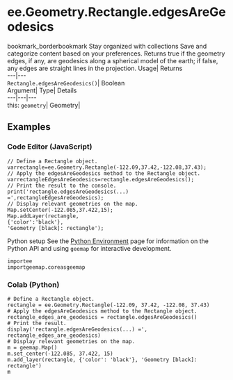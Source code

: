  
#  ee.Geometry.Rectangle.edgesAreGeodesics 
bookmark_borderbookmark Stay organized with collections  Save and categorize content based on your preferences. 
Returns true if the geometry edges, if any, are geodesics along a spherical model of the earth; if false, any edges are straight lines in the projection. Usage| Returns  
---|---  
`Rectangle.edgesAreGeodesics()`| Boolean  
Argument| Type| Details  
---|---|---  
this: `geometry`| Geometry|   
## Examples
### Code Editor (JavaScript)
```
// Define a Rectangle object.
varrectangle=ee.Geometry.Rectangle(-122.09,37.42,-122.08,37.43);
// Apply the edgesAreGeodesics method to the Rectangle object.
varrectangleEdgesAreGeodesics=rectangle.edgesAreGeodesics();
// Print the result to the console.
print('rectangle.edgesAreGeodesics(...) =',rectangleEdgesAreGeodesics);
// Display relevant geometries on the map.
Map.setCenter(-122.085,37.422,15);
Map.addLayer(rectangle,
{'color':'black'},
'Geometry [black]: rectangle');
```

Python setup
See the [ Python Environment](https://developers.google.com/earth-engine/guides/python_install) page for information on the Python API and using `geemap` for interactive development.
```
importee
importgeemap.coreasgeemap
```

### Colab (Python)
```
# Define a Rectangle object.
rectangle = ee.Geometry.Rectangle(-122.09, 37.42, -122.08, 37.43)
# Apply the edgesAreGeodesics method to the Rectangle object.
rectangle_edges_are_geodesics = rectangle.edgesAreGeodesics()
# Print the result.
display('rectangle.edgesAreGeodesics(...) =', rectangle_edges_are_geodesics)
# Display relevant geometries on the map.
m = geemap.Map()
m.set_center(-122.085, 37.422, 15)
m.add_layer(rectangle, {'color': 'black'}, 'Geometry [black]: rectangle')
m
```

